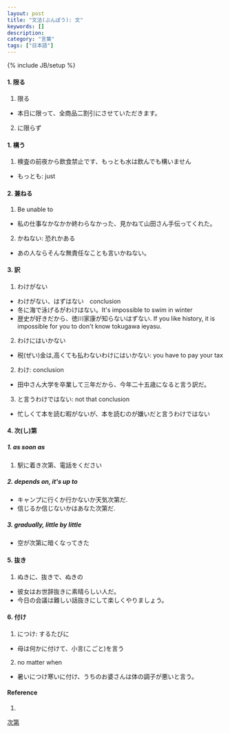 ```yaml
---
layout: post
title: "文法(ぶんぽう): 文"
keywords: []
description: 
category: "言葉"
tags: ["日本語"]
---
```

{% include JB/setup %}

#### 1. 限る
1. 限る
- 本日に限って、全商品二割引にさせていただきます。

2. に限らず



#### 1. 構う
1. 検査の前夜から飲食禁止です、もっとも水は飲んでも構いません
- もっとも: just

#### 2. 兼ねる 
1. Be unable to
-  私の仕事なかなかか終わらなかった、見かねて山田さん手伝ってくれた。
2. かねない: 恐れかある
-  あの人ならそんな無責任なことも言いかねない。

#### 3. 訳
1. わけがない
- わけがない、はずはない　conclusion
-  冬に海で泳げるがわけはない。It's impossible to swim in winter
-  歴史が好きだから、徳川家康が知らないはずない. If you like history, it is
   impossible for you to don't know tokugawa ieyasu.

2. わけにはいかない
- 税(ぜい)金は,高くても払わないわけにはいかない: you have to pay your tax


2. わけ: conclusion
- 田中さん大学を卒業して三年だから、今年二十五歳になると言う訳だ。

3. と言うわけではない: not that conclusion
- 忙しくて本を読む暇がないが、本を読むのが嫌いだと言うわけではない



#### 4. 次(し)第

##### 1. as soon as
1. 駅に着き次第、電話をください

##### 2. depends on, it's up to
- キャンプに行くか行かないか天気次第だ.
- 信じるか信じないかはあなた次第だ.

##### 3. gradually, little by little
- 空が次第に暗くなってきた



#### 5. 抜き
1. ぬきに、抜きで、ぬきの
- 彼女はお世辞抜きに素晴らしい人だ。
- 今日の会議は難しい話抜きにして楽しくやりましょう。

#### 6. 付け
1. につけ: するたびに
- 母は何かに付けて、小言(こごと)を言う
2. no matter when
- 暑いにつけ寒いに付け、うちのお婆さんは体の調子が悪いと言う。

#### Reference
1.
[次第](http://maggiesensei.com/2019/09/28/how-to-use-%e6%ac%a1%e7%ac%ac-%e3%81%97%e3%81%a0%e3%81%84-shidai/)

